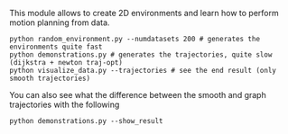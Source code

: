 This module allows to create 2D environments and learn how to
perform motion planning from data.

    python random_environment.py --numdatasets 200 # generates the environments quite fast
    python demonstrations.py # generates the trajectories, quite slow (dijkstra + newton traj-opt)
    python visualize_data.py --trajectories # see the end result (only smooth trajectories)

You can also see what the difference between the smooth and graph trajectories with the following

    python demonstrations.py --show_result